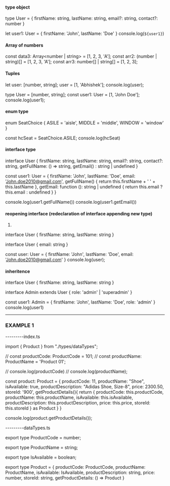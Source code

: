 ####                                  type object
 type User = {
     firstName: string,
     lastName: string,
     email?: string,
     contact?: number
 }

 let user1: User = {
     firstName: 'John',
     lastName: 'Doe'
 }
 console.log(`${user1}`)

####                                  Array of numbers
 const data3: Array<number | string> = [1, 2, 3, 'A'];
 const arr2: (number | string)[] = [1, 2, 3, 'A'];
 const arr3: number[] | string[] = [1, 2, 3];


####                                  Tuples
 let user: [number, string];
 user = [1, 'Abhishek'];
 console.log(user);

  type User = [number, string];
  const user1: User = [1, 'John Doe'];
  console.log(user1);


####                                  enum type
 enum SeatChoice {
     ASILE = 'aisle',
     MIDDLE = 'middle',
     WINDOW = 'window'
 }

 const hcSeat = SeatChoice.ASILE;
 console.log(hcSeat)

####                                  interface type
 interface User {
     firstName: string,
     lastName: string,
     email?: string,
     contact?: string,
     getFullName: () => string,
     getEmail() : string | undefined
 }

 const user1: User = {
     firstName: 'John',
     lastName: 'Doe',
     email: 'John.doe2010@gmail.com',
     getFullName() {
         return this.firstName + ' ' + this.lastName
     },
     getEmail: function (): string | undefined {
         return this.email ? this.email : undefined
     }
 }

 console.log(user1.getFullName())
 console.log(user1.getEmail())

####                                   reopening interface (redeclaration of interface appending new type) 

 1.
 interface User {
     firstName: string,
     lastName: string
 }

 interface User {
     email: string
 }

 const user: User = {
     firstName: 'John',
     lastName: 'Doe',
     email: 'John.doe2010@gmail.com'
 }
 console.log(user);

####                                   inheritence
 interface User {
     firstName: string,
     lastName: string
 }

 interface Admin extends User {
     role: 'admin' | 'superadmin'
 }

 const user1: Admin = {
     firstName: 'John',
     lastName: 'Doe',
     role: 'admin'
 }
 console.log(user1)
 
 ----
 
 ### EXAMPLE 1
 
---------index.ts

import { Product } from "./types/dataTypes";

// const productCode: ProductCode = 101;
// const productName: ProductName = 'Product 01';

// console.log(productCode)
// console.log(productName);

const product: Product = {
  productCode: 11,
  productName: "Shoe",
  isAvailable: true,
  productDescription: "Adidas Shoe, Size-8",
  price: 2300.50,
  storeId: '900',
  getProductDetails(){
    return {
      productCode: this.productCode, 
      productName: this.productName, 
      isAvailable: this.isAvailable, 
      productDescription: this.productDescription, 
      price: this.price, 
      storeId: this.storeId
    } as Product
  }
}

console.log(product.getProductDetails());

 ---------dataTypes.ts
 

export type ProductCode = number;


export type ProductName = string;


export type IsAvailable = boolean;


export type Product = {
    productCode: ProductCode,
    productName: ProductName,
    isAvailable: IsAvailable,
    productDescription: string,
    price: number,
    storeId: string,
    getProductDetails: () => Product
}







 
